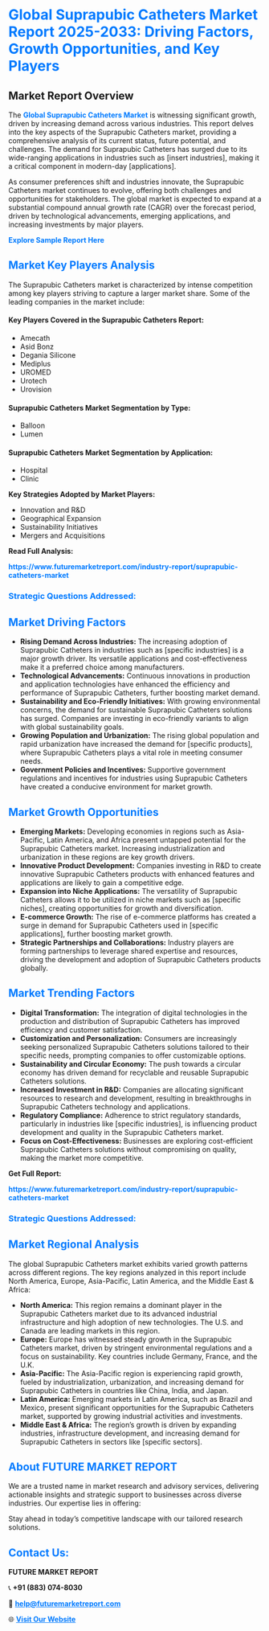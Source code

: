 <h1 style="color: #007BFF;">Global Suprapubic Catheters Market Report 2025-2033: Driving Factors, Growth Opportunities, and Key Players</h1>

<section id="overview">
<h2>Market Report Overview</h2>
<p>The <a href="https://www.futuremarketreport.com/industry-report/suprapubic-catheters-market" style="color: #007BFF; text-decoration: none;"><strong>Global Suprapubic Catheters Market</strong></a> is witnessing significant growth, driven by increasing demand across various industries. This report delves into the key aspects of the Suprapubic Catheters market, providing a comprehensive analysis of its current status, future potential, and challenges. The demand for Suprapubic Catheters has surged due to its wide-ranging applications in industries such as [insert industries], making it a critical component in modern-day [applications].</p>
<p>As consumer preferences shift and industries innovate, the Suprapubic Catheters market continues to evolve, offering both challenges and opportunities for stakeholders. The global market is expected to expand at a substantial compound annual growth rate (CAGR) over the forecast period, driven by technological advancements, emerging applications, and increasing investments by major players.</p>
</section>

<section id="overview">
<p><a href="https://www.futuremarketreport.com/request-sample/reportId=55627" style="color: #007BFF; text-decoration: none;"><strong>Explore Sample Report Here</strong></a></p>
</section>

<section id="key-players">
<h2 style="color: #007BFF;">Market Key Players Analysis</h2>
<p>The Suprapubic Catheters market is characterized by intense competition among key players striving to capture a larger market share. Some of the leading companies in the market include:</p>
<h4>Key Players Covered in the Suprapubic Catheters Report:</h4>
<ul><li>Amecath</li><li>Asid Bonz</li><li>Degania Silicone</li><li>Mediplus</li><li>UROMED</li><li>Urotech</li><li>Urovision</li></ul>
<h4>Suprapubic Catheters Market Segmentation by Type:</h4>
<ul><li>Balloon</li><li>Lumen</li></ul>

<h4>Suprapubic Catheters Market Segmentation by Application:</h4>
<ul><li>Hospital</li><li>Clinic</li></ul>
<p><strong>Key Strategies Adopted by Market Players:</strong></p>
<ul>
<li>Innovation and R&D</li>
<li>Geographical Expansion</li>
<li>Sustainability Initiatives</li>
<li>Mergers and Acquisitions</li>
</ul>
</section>

<section>
<p><strong>Read Full Analysis: </strong></p><a href="https://www.futuremarketreport.com/industry-report/suprapubic-catheters-market" style="color: #007BFF; text-decoration: none;"><strong>https://www.futuremarketreport.com/industry-report/suprapubic-catheters-market</strong></a>
<h3 style="color: #007BFF;">Strategic Questions Addressed:</h3>
</section>

<section id="driving-factors">
<h2 style="color: #007BFF;">Market Driving Factors</h2>
<ul>
<li><strong>Rising Demand Across Industries:</strong> The increasing adoption of Suprapubic Catheters in industries such as [specific industries] is a major growth driver. Its versatile applications and cost-effectiveness make it a preferred choice among manufacturers.</li>
<li><strong>Technological Advancements:</strong> Continuous innovations in production and application technologies have enhanced the efficiency and performance of Suprapubic Catheters, further boosting market demand.</li>
<li><strong>Sustainability and Eco-Friendly Initiatives:</strong> With growing environmental concerns, the demand for sustainable Suprapubic Catheters solutions has surged. Companies are investing in eco-friendly variants to align with global sustainability goals.</li>
<li><strong>Growing Population and Urbanization:</strong> The rising global population and rapid urbanization have increased the demand for [specific products], where Suprapubic Catheters plays a vital role in meeting consumer needs.</li>
<li><strong>Government Policies and Incentives:</strong> Supportive government regulations and incentives for industries using Suprapubic Catheters have created a conducive environment for market growth.</li>
</ul>
</section>

<section id="growth-opportunities">
<h2 style="color: #007BFF;">Market Growth Opportunities</h2>
<ul>
<li><strong>Emerging Markets:</strong> Developing economies in regions such as Asia-Pacific, Latin America, and Africa present untapped potential for the Suprapubic Catheters market. Increasing industrialization and urbanization in these regions are key growth drivers.</li>
<li><strong>Innovative Product Development:</strong> Companies investing in R&D to create innovative Suprapubic Catheters products with enhanced features and applications are likely to gain a competitive edge.</li>
<li><strong>Expansion into Niche Applications:</strong> The versatility of Suprapubic Catheters allows it to be utilized in niche markets such as [specific niches], creating opportunities for growth and diversification.</li>
<li><strong>E-commerce Growth:</strong> The rise of e-commerce platforms has created a surge in demand for Suprapubic Catheters used in [specific applications], further boosting market growth.</li>
<li><strong>Strategic Partnerships and Collaborations:</strong> Industry players are forming partnerships to leverage shared expertise and resources, driving the development and adoption of Suprapubic Catheters products globally.</li>
</ul>
</section>

<section id="trending-factors">
<h2 style="color: #007BFF;">Market Trending Factors</h2>
<ul>
<li><strong>Digital Transformation:</strong> The integration of digital technologies in the production and distribution of Suprapubic Catheters has improved efficiency and customer satisfaction.</li>
<li><strong>Customization and Personalization:</strong> Consumers are increasingly seeking personalized Suprapubic Catheters solutions tailored to their specific needs, prompting companies to offer customizable options.</li>
<li><strong>Sustainability and Circular Economy:</strong> The push towards a circular economy has driven demand for recyclable and reusable Suprapubic Catheters solutions.</li>
<li><strong>Increased Investment in R&D:</strong> Companies are allocating significant resources to research and development, resulting in breakthroughs in Suprapubic Catheters technology and applications.</li>
<li><strong>Regulatory Compliance:</strong> Adherence to strict regulatory standards, particularly in industries like [specific industries], is influencing product development and quality in the Suprapubic Catheters market.</li>
<li><strong>Focus on Cost-Effectiveness:</strong> Businesses are exploring cost-efficient Suprapubic Catheters solutions without compromising on quality, making the market more competitive.</li>
</ul>
</section>

<section>
<p><strong>Get Full Report: </strong></p><a href="https://www.futuremarketreport.com/industry-report/suprapubic-catheters-market" style="color: #007BFF; text-decoration: none;"><strong>https://www.futuremarketreport.com/industry-report/suprapubic-catheters-market</strong></a>
<h3 style="color: #007BFF;">Strategic Questions Addressed:</h3>
</section>


<section id="regional-analysis">
<h2 style="color: #007BFF;">Market Regional Analysis</h2>
<p>The global Suprapubic Catheters market exhibits varied growth patterns across different regions. The key regions analyzed in this report include North America, Europe, Asia-Pacific, Latin America, and the Middle East & Africa:</p>
<ul>
<li><strong>North America:</strong> This region remains a dominant player in the Suprapubic Catheters market due to its advanced industrial infrastructure and high adoption of new technologies. The U.S. and Canada are leading markets in this region.</li>
<li><strong>Europe:</strong> Europe has witnessed steady growth in the Suprapubic Catheters market, driven by stringent environmental regulations and a focus on sustainability. Key countries include Germany, France, and the U.K.</li>
<li><strong>Asia-Pacific:</strong> The Asia-Pacific region is experiencing rapid growth, fueled by industrialization, urbanization, and increasing demand for Suprapubic Catheters in countries like China, India, and Japan.</li>
<li><strong>Latin America:</strong> Emerging markets in Latin America, such as Brazil and Mexico, present significant opportunities for the Suprapubic Catheters market, supported by growing industrial activities and investments.</li>
<li><strong>Middle East & Africa:</strong> The region’s growth is driven by expanding industries, infrastructure development, and increasing demand for Suprapubic Catheters in sectors like [specific sectors].</li>
</ul>
</section>

<footer>
<h2 style="color: #007BFF;">About FUTURE MARKET REPORT</h2>
<p>We are a trusted name in market research and advisory services, delivering actionable insights and strategic support to businesses across diverse industries. Our expertise lies in offering:</p>

<p>Stay ahead in today’s competitive landscape with our tailored research solutions.</p>

<h2 style="color: #007BFF;">Contact Us:</h2>
<p><strong>FUTURE MARKET REPORT</strong></p>
<p>📞 <strong>+91 (883) 074-8030</strong></p>
<p>📧 <strong><a href="mailto:help@futuremarketreport.com" style="color: #007BFF;">help@futuremarketreport.com</a></strong></p>
<p>🌐 <strong><a href="https://www.futuremarketreport.com/" style="color: #007BFF;">Visit Our Website</a></strong></p>
</footer>